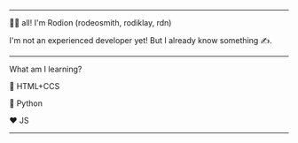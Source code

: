 
---

👋🏻 all! I'm Rodion (rodeosmith, rodiklay, rdn)

I'm not an experienced developer yet! But I already know something ✍️.

---

What am I learning?

💙 HTML+CCS

💛 Python

❤️ JS

---
